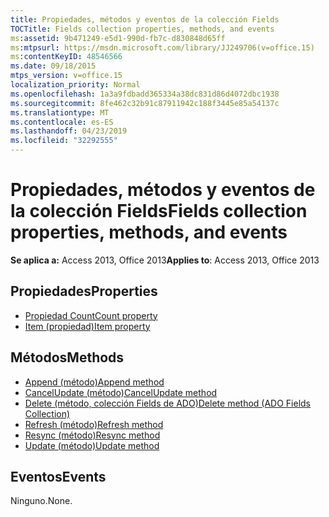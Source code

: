 ```yaml
---
title: Propiedades, métodos y eventos de la colección Fields
TOCTitle: Fields collection properties, methods, and events
ms:assetid: 9b471249-e5d1-990d-fb7c-d830848d65ff
ms:mtpsurl: https://msdn.microsoft.com/library/JJ249706(v=office.15)
ms:contentKeyID: 48546566
ms.date: 09/18/2015
mtps_version: v=office.15
localization_priority: Normal
ms.openlocfilehash: 1a3a9fdbadd365334a38dc831d86d4072dbc1938
ms.sourcegitcommit: 8fe462c32b91c87911942c188f3445e85a54137c
ms.translationtype: MT
ms.contentlocale: es-ES
ms.lasthandoff: 04/23/2019
ms.locfileid: "32292555"
---
```

# <a name="fields-collection-properties-methods-and-events"></a><span data-ttu-id="68f3e-102">Propiedades, métodos y eventos de la colección Fields</span><span class="sxs-lookup"><span data-stu-id="68f3e-102">Fields collection properties, methods, and events</span></span>

<span data-ttu-id="68f3e-103">**Se aplica a:** Access 2013, Office 2013</span><span class="sxs-lookup"><span data-stu-id="68f3e-103">**Applies to**: Access 2013, Office 2013</span></span>

## <a name="properties"></a><span data-ttu-id="68f3e-104">Propiedades</span><span class="sxs-lookup"><span data-stu-id="68f3e-104">Properties</span></span>

- [<span data-ttu-id="68f3e-105">Propiedad Count</span><span class="sxs-lookup"><span data-stu-id="68f3e-105">Count property</span></span>](count-property-ado.md)
- [<span data-ttu-id="68f3e-106">Item (propiedad)</span><span class="sxs-lookup"><span data-stu-id="68f3e-106">Item property</span></span>](item-property-ado.md)

## <a name="methods"></a><span data-ttu-id="68f3e-107">Métodos</span><span class="sxs-lookup"><span data-stu-id="68f3e-107">Methods</span></span>

- [<span data-ttu-id="68f3e-108">Append (método)</span><span class="sxs-lookup"><span data-stu-id="68f3e-108">Append method</span></span>](append-method-ado.md)
- [<span data-ttu-id="68f3e-109">CancelUpdate (método)</span><span class="sxs-lookup"><span data-stu-id="68f3e-109">CancelUpdate method</span></span>](cancelupdate-method-ado.md)
- [<span data-ttu-id="68f3e-110">Delete (método, colección Fields de ADO)</span><span class="sxs-lookup"><span data-stu-id="68f3e-110">Delete method (ADO Fields Collection)</span></span>](delete-method-ado-fields-collection.md)
- [<span data-ttu-id="68f3e-111">Refresh (método)</span><span class="sxs-lookup"><span data-stu-id="68f3e-111">Refresh method</span></span>](refresh-method-ado.md)
- [<span data-ttu-id="68f3e-112">Resync (método)</span><span class="sxs-lookup"><span data-stu-id="68f3e-112">Resync method</span></span>](resync-method-ado.md)
- [<span data-ttu-id="68f3e-113">Update (método)</span><span class="sxs-lookup"><span data-stu-id="68f3e-113">Update method</span></span>](update-method-ado.md)

## <a name="events"></a><span data-ttu-id="68f3e-114">Eventos</span><span class="sxs-lookup"><span data-stu-id="68f3e-114">Events</span></span>

<span data-ttu-id="68f3e-115">Ninguno.</span><span class="sxs-lookup"><span data-stu-id="68f3e-115">None.</span></span>

